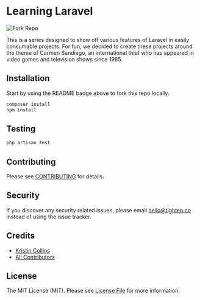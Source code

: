 # Learning Laravel

![Fork Repo](https://img.shields.io/github/forks/tighten/learning-laravel?label=Fork)

This is a series designed to show off various features of Laravel in easily consumable projects. For fun, we decided to create these projects around the theme of Carmen Sandiego, an international thief who has appeared in video games and television shows since 1985.

## Installation

Start by using the README badge above to fork this repo locally.
```bash
composer install
npm install
```

## Testing

```bash
php artisan test
```

## Contributing

Please see [CONTRIBUTING](CONTRIBUTING.md) for details.

## Security

If you discover any security related issues, please email hello@tighten.co instead of using the issue tracker.

## Credits

- [Kristin Collins](https://github.com/krievley)
- [All Contributors](../../contributors)

## License

The MIT License (MIT). Please see [License File](LICENSE.md) for more information.
